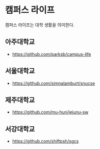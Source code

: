 # 캠퍼스 라이프

캠퍼스 라이프는 대학 생활을 의미한다.

## 아주대학교

- https://github.com/parksb/campus-life

## 서울대학교

- https://github.com/simnalamburt/snucse

## 제주대학교

- https://github.com/mu-hun/jejunu-sw

## 서강대학교

- https://github.com/shiftpsh/sgcs
